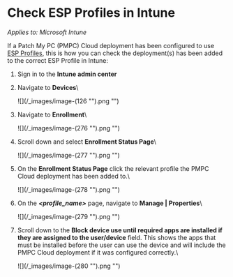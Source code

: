 # Check ESP Profiles in Intune

_Applies to: Microsoft Intune_

If a Patch My PC (PMPC) Cloud deployment has been configured to use [ESP Profiles](../../cloud-deployments/deploying-an-app-using-cloud/cloud-configurations-deployment-tab/esp-profiles-deployments.md), this is how you can check the deployment(s) has been added to the correct ESP Profile in Intune:

1. Sign in to the **Intune admin center**
2.  Navigate to **Devices**\\

    !\[]\(/\_images/image-(126 "").png "")
3.  Navigate to **Enrollment**\\

    !\[]\(/\_images/image-(276 "").png "")
4.  Scroll down and select **Enrollment Status Page**\\

    !\[]\(/\_images/image-(277 "").png "")
5.  On the **Enrollment Status Page** click the relevant profile the PMPC Cloud deployment has been added to.\\

    !\[]\(/\_images/image-(278 "").png "")
6.  On the _**\<profile\_name>**_ page, navigate to **Manage | Properties**\\

    !\[]\(/\_images/image-(279 "").png "")
7.  Scroll down to the **Block device use until required apps are installed if they are assigned to the user/device** field. This shows the apps that must be installed before the user can use the device and will include the PMPC Cloud deployment if it was configured correctly.\\

    !\[]\(/\_images/image-(280 "").png "")
